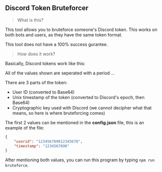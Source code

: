 ## Discord Token Bruteforcer

> What is this?

This tool allows you to bruteforce someone's Discord token. This works on both bots and users, as they have the same token format.

This tool does not have a 100% success gurantee.

> How does it work?

Basically, Discord tokens work like this:

All of the values shown are seperated with a period `.`.

There are 3 parts of the token:
- User ID (converted to Base64)
- Unix timestamp of the token (converted to Discord's epoch, then Base64)
- Cryptographic key used with Discord (we cannot decipher what that means, so here is where bruteforcing comes)

The first 2 values can be mentioned in the **config.json** file, this is an example of the file:

```json
{
    "userid": "123456789012345678",
    "timestamp": "1234567890"
}
```

After mentioning both values, you can run this program by typing `npm run bruteforce`.
